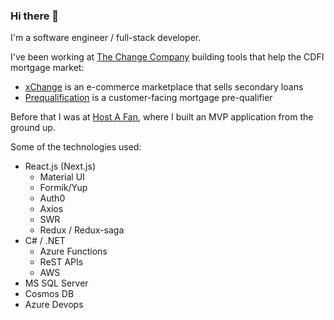 ### Hi there 👋

I'm a software engineer / full-stack developer.

I've been working at [The Change Company](https://www.thechangecompany.com/) building tools that help the CDFI mortgage market:
- [xChange](https://www.xchangefi.com/) is an e-commerce marketplace that sells secondary loans
- [Prequalification](https://applynow.changemtg.com/) is a customer-facing mortgage pre-qualifier

Before that I was at [Host A Fan](https://hostafan.azurewebsites.net/), where I built an MVP application from the ground up.

Some of the technologies used: 
 - React.js (Next.js)
    - Material UI
    - Formik/Yup
    - Auth0
    - Axios
    - SWR
    - Redux / Redux-saga
 - C# / .NET
    - Azure Functions
    - ReST APIs
    - AWS
 - MS SQL Server
 - Cosmos DB
 - Azure Devops

<!--
**johnnyrwest/johnnyrwest** is a ✨ _special_ ✨ repository because its `README.md` (this file) appears on your GitHub profile.

Here are some ideas to get you started:

- 🔭 I’m currently working on ...
- 🌱 I’m currently learning ...
- 👯 I’m looking to collaborate on ...
- 🤔 I’m looking for help with ...
- 💬 Ask me about ...
- 📫 How to reach me: ...
- 😄 Pronouns: ...
- ⚡ Fun fact: ...
-->
